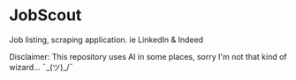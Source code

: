 # JobScout

Job listing, scraping application. ie LinkedIn & Indeed

Disclaimer: This repository uses AI in some places, sorry I'm not that kind of wizard... ¯\_(ツ)_/¯
